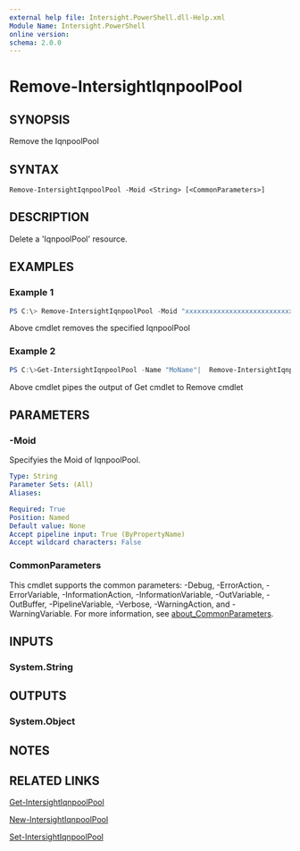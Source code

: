```yaml
---
external help file: Intersight.PowerShell.dll-Help.xml
Module Name: Intersight.PowerShell
online version:
schema: 2.0.0
---
```


# Remove-IntersightIqnpoolPool

## SYNOPSIS
Remove the IqnpoolPool

## SYNTAX

```
Remove-IntersightIqnpoolPool -Moid <String> [<CommonParameters>]
```

## DESCRIPTION
Delete a &apos;IqnpoolPool&apos; resource.

## EXAMPLES

### Example 1
```powershell
PS C:\> Remove-IntersightIqnpoolPool -Moid "xxxxxxxxxxxxxxxxxxxxxxxxxxx"
```
Above cmdlet removes the specified IqnpoolPool 

### Example 2
```powershell
PS C:\>Get-IntersightIqnpoolPool -Name "MoName"|  Remove-IntersightIqnpoolPool
```
Above cmdlet pipes the output of Get cmdlet to Remove cmdlet

## PARAMETERS

### -Moid
Specifyies the Moid of IqnpoolPool.

```yaml
Type: String
Parameter Sets: (All)
Aliases:

Required: True
Position: Named
Default value: None
Accept pipeline input: True (ByPropertyName)
Accept wildcard characters: False
```

### CommonParameters
This cmdlet supports the common parameters: -Debug, -ErrorAction, -ErrorVariable, -InformationAction, -InformationVariable, -OutVariable, -OutBuffer, -PipelineVariable, -Verbose, -WarningAction, and -WarningVariable. For more information, see [about_CommonParameters](http://go.microsoft.com/fwlink/?LinkID=113216).

## INPUTS

### System.String

## OUTPUTS

### System.Object
## NOTES

## RELATED LINKS

[Get-IntersightIqnpoolPool](./Get-IntersightIqnpoolPool.md)

[New-IntersightIqnpoolPool](./New-IntersightIqnpoolPool.md)

[Set-IntersightIqnpoolPool](./Set-IntersightIqnpoolPool.md)

